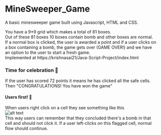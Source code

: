 # MineSweeper_Game

A basic minesweeper game built using Javascript, HTML and CSS.

You have a 9\*9 grid which makes a total of 81 boxes.
<br>
Out of these 81 boxes 10 boxes contain bomb and other boxes are normal.<br>
If a normal box is clicked, the user is awarded a point and if a user clicks on a
box containing a bomb, the game gets over (GAME OVER!) and we have an option to the user to start a fresh game.
<br>
Implemented at https://krishnasai21/Java-Script-Project/index.html

### Time for celebration 🎉

If the user has scored 72 points it means he has clicked all the safe cells. Then "CONGRATULATIONS! You have won the game"
<br>

#### Users first! 🙏

When users right click on a cell they see something like this
<br>
![alt text](https://krishnasai21/Java-Script-Project/blob/master/css/icon.jpeg)
<br>
This way users can remember that they concluded there's a bomb in that cell and should not click it. If a user left-clicks on this flagged cell, normal flow should continue.
